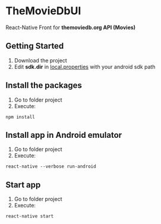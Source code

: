 
# TheMovieDbUI

React-Native Front for **themoviedb.org API (Movies)**


## Getting Started

1) Download the project
2) Edit **sdk.dir** in [local.properties](https://github.com/papofg/TheMovieDbUI/blob/master/android/local.properties) with your android sdk path

## Install the packages

1) Go to folder project
2) Execute:
```
npm install
```

## Install app in Android emulator

1) Go to folder project
2) Execute:
```
react-native --verbose run-android
```

## Start app

1) Go to folder project
2) Execute:
```
react-native start
```

```
